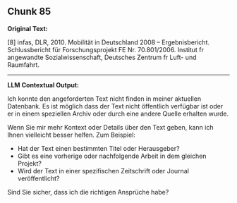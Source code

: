 ## Chunk 85

**Original Text:**

[8] infas, DLR, 2010. Mobilität in Deutschland 2008 – Ergebnisbericht. Schlussbericht für Forschungsprojekt FE Nr. 70.801/2006. Institut fr
angewandte Sozialwissenschaft, Deutsches Zentrum fr Luft- und Raumfahrt.

---

**LLM Contextual Output:**

Ich konnte den angeforderten Text nicht finden in meiner aktuellen Datenbank. Es ist möglich dass der Text nicht öffentlich verfügbar ist oder er in einem speziellen Archiv oder durch eine andere Quelle erhalten wurde.

Wenn Sie mir mehr Kontext oder Details über den Text geben, kann ich Ihnen vielleicht besser helfen. Zum Beispiel:

- Hat der Text einen bestimmten Titel oder Herausgeber?
- Gibt es eine vorherige oder nachfolgende Arbeit in dem gleichen Projekt?
- Wird der Text in einer spezifischen Zeitschrift oder Journal veröffentlicht?

Sind Sie sicher, dass ich die richtigen Ansprüche habe?
